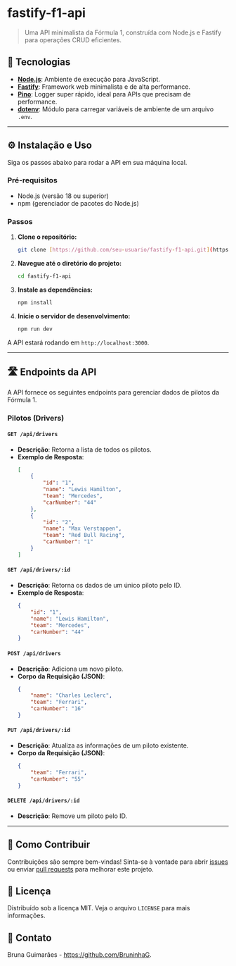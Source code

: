 # fastify-f1-api

> Uma API minimalista da Fórmula 1, construída com Node.js e Fastify para operações CRUD eficientes.

## 🚀 Tecnologias

* **[Node.js](https://nodejs.org/)**: Ambiente de execução para JavaScript.
* **[Fastify](https://www.fastify.io/)**: Framework web minimalista e de alta performance.
* **[Pino](https://github.com/pinojs/pino)**: Logger super rápido, ideal para APIs que precisam de performance.
* **[dotenv](https://github.com/motdotla/dotenv)**: Módulo para carregar variáveis de ambiente de um arquivo `.env`.

---

## ⚙️ Instalação e Uso

Siga os passos abaixo para rodar a API em sua máquina local.

### Pré-requisitos
* Node.js (versão 18 ou superior)
* npm (gerenciador de pacotes do Node.js)

### Passos

1.  **Clone o repositório:**
    ```bash
    git clone [https://github.com/seu-usuario/fastify-f1-api.git](https://github.com/seu-usuario/fastify-f1-api.git)
    ```

2.  **Navegue até o diretório do projeto:**
    ```bash
    cd fastify-f1-api
    ```

3.  **Instale as dependências:**
    ```bash
    npm install
    ```

4.  **Inicie o servidor de desenvolvimento:**
    ```bash
    npm run dev
    ```

A API estará rodando em `http://localhost:3000`.

---

## 🛣️ Endpoints da API

A API fornece os seguintes endpoints para gerenciar dados de pilotos da Fórmula 1.

### Pilotos (Drivers)

#### `GET /api/drivers`
* **Descrição**: Retorna a lista de todos os pilotos.
* **Exemplo de Resposta**:
    ```json
    [
        {
            "id": "1",
            "name": "Lewis Hamilton",
            "team": "Mercedes",
            "carNumber": "44"
        },
        {
            "id": "2",
            "name": "Max Verstappen",
            "team": "Red Bull Racing",
            "carNumber": "1"
        }
    ]
    ```

#### `GET /api/drivers/:id`
* **Descrição**: Retorna os dados de um único piloto pelo ID.
* **Exemplo de Resposta**:
    ```json
    {
        "id": "1",
        "name": "Lewis Hamilton",
        "team": "Mercedes",
        "carNumber": "44"
    }
    ```

#### `POST /api/drivers`
* **Descrição**: Adiciona um novo piloto.
* **Corpo da Requisição (JSON)**:
    ```json
    {
        "name": "Charles Leclerc",
        "team": "Ferrari",
        "carNumber": "16"
    }
    ```

#### `PUT /api/drivers/:id`
* **Descrição**: Atualiza as informações de um piloto existente.
* **Corpo da Requisição (JSON)**:
    ```json
    {
        "team": "Ferrari",
        "carNumber": "55"
    }
    ```

#### `DELETE /api/drivers/:id`
* **Descrição**: Remove um piloto pelo ID.

---

## 🤝 Como Contribuir

Contribuições são sempre bem-vindas! Sinta-se à vontade para abrir [issues](link-para-issues) ou enviar [pull requests](link-para-pull-requests) para melhorar este projeto.

## 📜 Licença

Distribuído sob a licença MIT. Veja o arquivo `LICENSE` para mais informações.

## 📧 Contato

Bruna Guimarães  - https://github.com/BruninhaG. 
